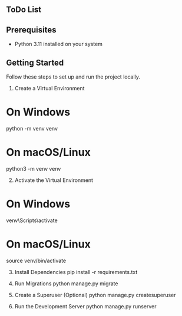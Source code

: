 ## ToDo List

## Prerequisites

- Python 3.11 installed on your system

## Getting Started

Follow these steps to set up and run the project locally.


1. Create a Virtual Environment
# On Windows
python -m venv venv

# On macOS/Linux
python3 -m venv venv


2. Activate the Virtual Environment
# On Windows
venv\Scripts\activate

# On macOS/Linux
source venv/bin/activate


3. Install Dependencies
pip install -r requirements.txt


4. Run Migrations
python manage.py migrate


5. Create a Superuser (Optional)
python manage.py createsuperuser


6. Run the Development Server
python manage.py runserver